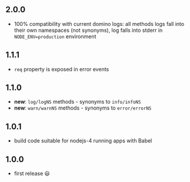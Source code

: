 ## 2.0.0

 * 100% compatibility with current domino logs: all methods logs fall into their own namespaces (not synonyms), log falls into stderr in `NODE_ENV=production` environment

## 1.1.1

 * `req` property is exposed in error events

## 1.1.0

 * **new**: `log/logNS` methods - synonyms to `info/infoNS`
 * **new**: `warn/warnNS` methods - synonyms to `error/errorNS`

## 1.0.1

 * build code suitable for nodejs-4 running apps with Babel

## 1.0.0

 * first release :smiley:
